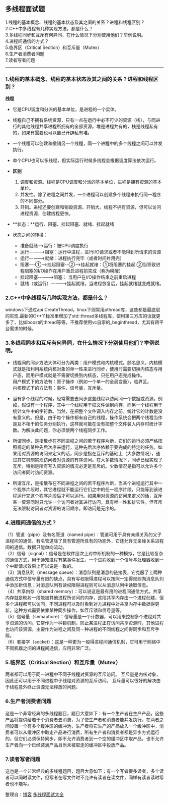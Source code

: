 ## 多线程面试题
1.线程的基本概念、线程的基本状态及其之间的关系？进程和线程区别？<br>
2.C++中多线程有几种实现方法，都是什么？<br>
3.多线程同步和互斥有何异同，在什么情况下分别使用他们？举例说明。<br>
4.进程间通信的方式？<br>
5.临界区（Critical Section）和互斥量（Mutex）<br>
6.生产者消费者问题<br>
7.读者写者问题<br>

---------

### 1.线程的基本概念、线程的基本状态及其之间的关系？进程和线程区别？
**线程**  

* 它是CPU调度和分派的基本单位，是进程的一个实体。
* 线程自己不拥有系统资源，只有一点在运行中必不可少的资源（栈），与同进行的其他线程共享进程所拥有的全部资源。堆是进程共有的，栈是线程私有的，如果有需要也可以自己开辟私有堆。
* 一个线程可以创建和撤销另一个线程，同一个进程中的多个线程之间可以并发执行。
* 单个CPU也可以多线程，但实际运行时候多线程会根据调度算法依次运行。

* **区别**
	1. 调度和资源。线程是CPU调度和分派的基本单位，进程是拥有资源的基本单位。
	2. 并发性。除了进程之间并发，一个进程可以创建多个线程来执行同一程序的不同部分。
	3. 开销。进程还要创建和销毁资源，开销大。线程不拥有资源，但可以访问进程资源，创建线程更快。
* **状态：**运行、阻塞、挂起阻塞、就绪、挂起就绪
* 状态之间的转换：
	* 准备就绪-->运行：被CPU调度执行
	* 运行----->阻塞：运行中进程，进行I/O请求或者不能得到所请求的资源
	* 运行----->就绪：进程执行完毕（或者时间片用完）
	* 阻塞---①-->挂起阻塞--②-->挂起就绪：①将阻塞的挂起  ②当导致进程阻塞的I/O操作在用户重启进程前完成（称为唤醒）
	* 挂起阻塞----->阻塞： 当用户在I/O操作结束之前重启进程
	* 就绪（或运行）----->挂起就绪，当进程恢复后，挂起就绪就变成就绪。
	
	
### 2.C++中多线程有几种实现方法，都是什么？
windows下通过api CreateThread，linux下则常用pthread库，这些都是最底层的实现.最新的C++11标准里增加了std::thread多线程库，使用第三方库的话就更多了，比如boost的thread等等，不推荐使用vc自家的_beginthread，尤其有跨平台需求的时候。

### 3.多线程同步和互斥有何异同，在什么情况下分别使用他们？举例说明。
*    线程间的同步方法大体可分为两类：用户模式和内核模式。顾名思义，内核模式就是指利用系统内核对象的单一性来进行同步，使用时需要切换内核态与用户态，而用户模式就是不需要切换到内核态，只在用户态完成操作。</br>
	用户模式下的方法有：原子操作（例如一个单一的全局变量），临界区。</br>
	内核模式下的方法有：事件，信号量，互斥量。</br>
	
* 当有多个线程的时候，经常需要去同步这些线程以访问同一个数据或资源。例如，假设有一个程序，其中一个线程用于把文件读到内存，而另一个线程用于统计文件中的字符数。当然，在把整个文件调入内存之前，统计它的计数是没有意义的。但是，由于每个操作都有自己的线程，操作系统会把两个线程当作是互不相干的任务分别执行，这样就可能在没有把整个文件装入内存时统计字数。为解决此问题，你必须使两个线程同步工作。
* 所谓同步，是指散步在不同进程之间的若干程序片断，它们的运行必须严格按照规定的某种先后次序来运行，这种先后次序依赖于要完成的特定的任务。如果用对资源的访问来定义的话，同步是指在互斥的基础上（大多数情况），通过其它机制实现访问者对资源的有序访问。在大多数情况下，同步已经实现了互斥，特别是所有写入资源的情况必定是互斥的。少数情况是指可以允许多个访问者同时访问资源。
* 所谓互斥，是指散布在不同进程之间的若干程序片断，当某个进程运行其中一个程序片段时，其它进程就不能运行它们之中的任一程序片段，只能等到该进程运行完这个程序片段后才可以运行。如果用对资源的访问来定义的话，互斥某一资源同时只允许一个访问者对其进行访问，具有唯一性和排它性。但互斥无法限制访问者对资源的访问顺序，即访问是无序的。</br>
### 4.进程间通信的方式？
（1）管道（pipe）及有名管道（named pipe）：管道可用于具有亲缘关系的父子进程间的通信，有名管道除了具有管道所具有的功能外，它还允许无亲缘关系进程间的通信。数据只能单向流动。<br>
（2）信号（signal）：信号是在软件层次上对中断机制的一种模拟，它是比较复杂的通信方式，用于通知进程有某事件发生，一个进程收到一个信号与处理器收到一个中断请求效果上可以说是一致的。<br>
（3）消息队列（message queue）：消息队列是消息的链接表，它克服了上两种通信方式中信号量有限的缺点，具有写权限得进程可以按照一定得规则向消息队列中添加新信息；对消息队列有读权限得进程则可以从消息队列中读取信息。<br>
（4）共享内存（shared memory）：可以说这是最有用的进程间通信方式。共享内存就是映射一段能被其他进程所访问的内存，这段共享内存由一个进程创建，但多个进程都可以访问，不同进程可以及时看到对方进程中对共享内存中数据得更新。这种方式需要依靠某种同步操作，如互斥锁和信号量等。<br>
（5）信号量（semaphore）：信号量是一个计数器，可以用来控制多个进程对共享资源的访问。它常作为一种锁机制，防止某进程正在访问共享资源时，其他进程也访问该资源。主要作为进程之间及同一种进程的不同线程之间得同步和互斥手段。<br>
（6）套接字（socket）：这是一种更为一般得进程间通信机制，它可用于网络中不同机器之间的进程间通信，应用非常广泛。
### 5.临界区（Critical Section）和互斥量（Mutex）
两者都可以用于同一进程中不同子线程对资源的互斥访问。
互斥量是内核对象，因此还可以用于不同进程中子线程对资源的互斥访问。
互斥量可以很好的解决由于线程意外终止资源无法释放的问题。
### 6.生产者消费者问题
   这是一个非常经典的多线程题目，题目大意如下：有一个生产者在生产产品，这些产品将提供给若干个消费者去消费，为了使生产者和消费者能并发执行，在两者之间设置一个有多个缓冲区的缓冲池，生产者将它生产的产品放入一个缓冲区中，消费者可以从缓冲区中取走产品进行消费，所有生产者和消费者都是异步方式运行的，但它们必须保持同步，即不允许消费者到一个空的缓冲区中取产品，也不允许生产者向一个已经装满产品且尚未被取走的缓冲区中投放产品。
### 7.读者写者问题
   这也是一个非常经典的多线程题目，题目大意如下：有一个写者很多读者，多个读者可以同时读文件，但写者在写文件时不允许有读者在读文件，同样有读者读时写者也不能写。
   
  整理自：[博客](http://blog.csdn.net/jjj19891128/article/details/24393661)  [多线程面试大全](http://blog.csdn.net/column/details/killthreadseries.html)
	
